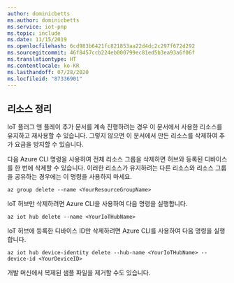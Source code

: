 ```yaml
---
author: dominicbetts
ms.author: dominicbetts
ms.service: iot-pnp
ms.topic: include
ms.date: 11/15/2019
ms.openlocfilehash: 6cd983b6421fc821853aa22d4dc2c297f672d292
ms.sourcegitcommit: 46f8457ccb224eb000799ec81ed5b3ea93a6f06f
ms.translationtype: HT
ms.contentlocale: ko-KR
ms.lasthandoff: 07/28/2020
ms.locfileid: "87336901"
---
```

## <a name="clean-up-resources"></a>리소스 정리

IoT 플러그 앤 플레이 추가 문서를 계속 진행하려는 경우 이 문서에서 사용한 리소스를 유지하고 재사용할 수 있습니다. 그렇지 않으면 이 문서에서 만든 리소스를 삭제하여 추가 요금을 방지할 수 있습니다.

다음 Azure CLI 명령을 사용하여 전체 리소스 그룹을 삭제하면 허브와 등록된 디바이스를 한 번에 삭제할 수 있습니다. 이러한 리소스가 유지하려는 다른 리소스와 리소스 그룹을 공유하는 경우에는 이 명령을 사용하지 마세요.

```azurecli-interactive
az group delete --name <YourResourceGroupName>
```

IoT 허브만 삭제하려면 Azure CLI을 사용하여 다음 명령을 실행합니다.

```azurecli-interactive
az iot hub delete --name <YourIoTHubName>
```

IoT 허브에 등록한 디바이스 ID만 삭제하려면 Azure CLI를 사용하여 다음 명령을 실행합니다.

```azurecli-interactive
az iot hub device-identity delete --hub-name <YourIoTHubName> --device-id <YourDeviceID>
```

개발 머신에서 복제된 샘플 파일을 제거할 수도 있습니다.
